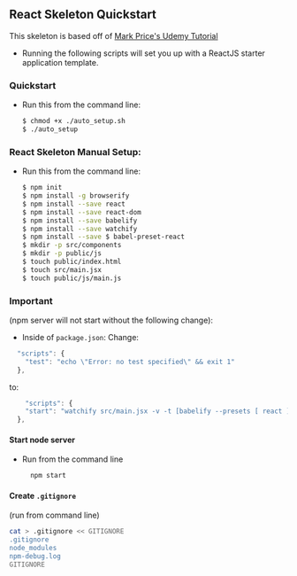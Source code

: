 ## React Skeleton Quickstart
This skeleton is based off of [Mark Price's Udemy Tutorial](https://www.udemy.com/react-flux/learn)
- Running the following scripts will set you up with a ReactJS starter application template.

### Quickstart
- Run this from the command line:
  ```bash
  $ chmod +x ./auto_setup.sh
  $ ./auto_setup
  ```

### React Skeleton Manual Setup:
- Run this from the command line:
  ```bash
  $ npm init
  $ npm install -g browserify
  $ npm install --save react
  $ npm install --save react-dom
  $ npm install --save babelify
  $ npm install --save watchify
  $ npm install --save $ babel-preset-react
  $ mkdir -p src/components
  $ mkdir -p public/js
  $ touch public/index.html
  $ touch src/main.jsx
  $ touch public/js/main.js
  ```



### Important
(npm server will not start without the following change):
- Inside of <code>package.json</code>:
Change:
```javascript
  "scripts": {
    "test": "echo \"Error: no test specified\" && exit 1"
  },
```
to:
```javascript
    "scripts": {
    "start": "watchify src/main.jsx -v -t [babelify --presets [ react ] ] -o public/js/main.js"
  },
```


#### Start node server
- Run from the command line
  ```bash
    npm start
  ```

#### Create <code>.gitignore</code>
(run from command line)
  ```bash
  cat > .gitignore << GITIGNORE
  .gitignore
  node_modules
  npm-debug.log
  GITIGNORE
  ```
